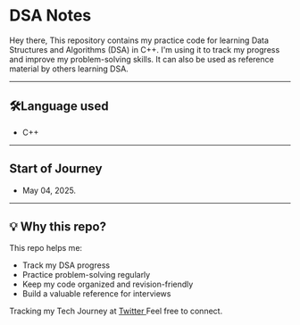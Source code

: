 # DSA Notes
<p>Hey there, This repository contains my practice code for learning Data Structures and Algorithms (DSA) in C++. I'm using it to track my progress and improve my problem-solving skills. It can also be used as reference material by others learning DSA.</p>

----
## 🛠Language used
- C++

---
## Start of Journey
- May 04, 2025.

-----
## 💡 Why this repo?

This repo helps me:
- Track my DSA progress
- Practice problem-solving regularly
- Keep my code organized and revision-friendly
- Build a valuable reference for interviews

<footer>
   Tracking my Tech Journey at <a href="https://x.com/anjana_kri">
          Twitter
        </button>
      </a>
    Feel free to connect.
</footer>
